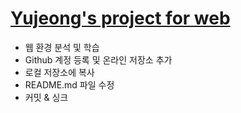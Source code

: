 # [Yujeong's project for web](http://h1255pm.github.io)

- 웹 환경 분석 및 학습
- Github 계정 등록 및 온라인 저장소 추가
- 로컬 저장소에 복사
- README.md 파일 수정
- 커밋 & 싱크